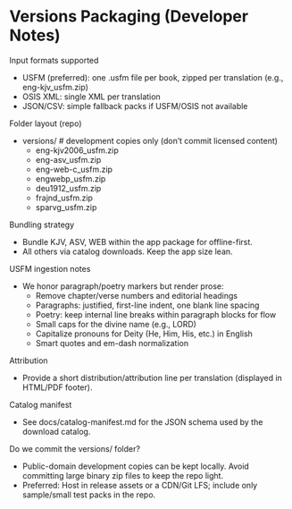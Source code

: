 # Versions Packaging (Developer Notes)

Input formats supported
- USFM (preferred): one .usfm file per book, zipped per translation (e.g., eng-kjv_usfm.zip)
- OSIS XML: single XML per translation
- JSON/CSV: simple fallback packs if USFM/OSIS not available

Folder layout (repo)
- versions/  # development copies only (don’t commit licensed content)
  - eng-kjv2006_usfm.zip
  - eng-asv_usfm.zip
  - eng-web-c_usfm.zip
  - engwebp_usfm.zip
  - deu1912_usfm.zip
  - frajnd_usfm.zip
  - sparvg_usfm.zip

Bundling strategy
- Bundle KJV, ASV, WEB within the app package for offline-first.
- All others via catalog downloads. Keep the app size lean.

USFM ingestion notes
- We honor paragraph/poetry markers but render prose:
  - Remove chapter/verse numbers and editorial headings
  - Paragraphs: justified, first-line indent, one blank line spacing
  - Poetry: keep internal line breaks within paragraph blocks for flow
  - Small caps for the divine name (e.g., LORD)
  - Capitalize pronouns for Deity (He, Him, His, etc.) in English
  - Smart quotes and em-dash normalization

Attribution
- Provide a short distribution/attribution line per translation (displayed in HTML/PDF footer).

Catalog manifest
- See docs/catalog-manifest.md for the JSON schema used by the download catalog.

Do we commit the versions/ folder?
- Public-domain development copies can be kept locally. Avoid committing large binary zip files to keep the repo light.
- Preferred: Host in release assets or a CDN/Git LFS; include only sample/small test packs in the repo.
